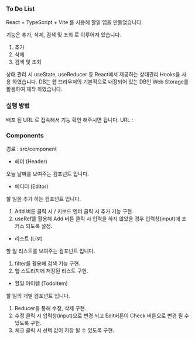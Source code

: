 ### To Do List
React + TypeScript + Vite 를 사용해 할일 앱을 만들었습니다.

기능은 추가, 삭제, 검색 및 조회 로 이루어져 있습니다.
1. 추가
2. 삭제
3. 검색 및 조회

상태 관리 시 useState, useReducer 등 React에서 제공하는 상태관리 Hooks을 사용 하였습니다.
DB는 웹 브라우저의 기본적으로 내장되어 있는 DB인 Web Storage를 활용하여 제작 하였습니다.

### 실행 방법
배포 된 URL 로 접속해서 기능 확인 해주시면 됩니다.
URL : 

### Components
경로 : src/component

- 헤더 (Header)

오늘 날짜를 보여주는 컴포넌트 입니다.

- 에디터 (Editor)

할 일을 추가 하는 컴포넌트 입니다.
1. Add 버튼 클릭 시 / 키보드 엔터 클릭 시 추가 기능 구현.
2. useRef를 활용해 Add 버튼 클릭 시 입력을 하지 않았을 경우 입력창(input)에 포커스 되도록 설정.

- 리스트 (List)

할 일 리스트를 보여주는 컴포넌트 입니다.
1. filter를 활용해 검색 기능 구현.
2. 웹 스토리지에 저장된 리스트 구현.

- 할일 아이템 (TodoItem)

할 일의 개별 컴포넌트 입니다.
1. Reducer을 통해 수정, 삭제 구현.
2. 수정 클릭 시 입력창(input)으로 변경 되고 Edit버튼이 Check 버튼으로 변경 될 수 있도록 구현.
3. 체크 클릭 시 선택 값이 저장 될 수 있도록 구현.

